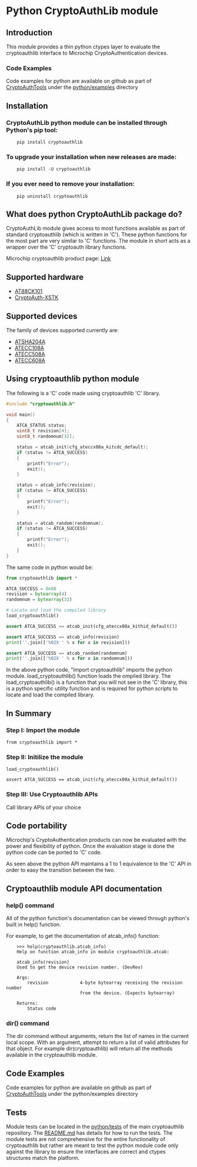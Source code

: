 # Python CryptoAuthLib module

## Introduction
This module provides a thin python ctypes layer to evaluate the cryptoauthlib
interface to Microchip CryptoAuthentication devices.

### Code Examples
Code examples for python are available on github as part of
[CryptoAuthTools](https://github.com/MicrochipTech/cryptoauthtools)
under the [python/examples](https://github.com/MicrochipTech/cryptoauthtools/tree/master/python/examples)
directory


## Installation
### CryptoAuthLib python module can be installed through Python's pip tool:
```
    pip install cryptoauthlib
```

### To upgrade your installation when new releases are made:
```
    pip install -U cryptoauthlib
```
 
### If you ever need to remove your installation:
```
    pip uninstall cryptoauthlib
```

## What does python CryptoAuthLib package do?
CryptoAuthLib module gives access to most functions available as part of standard cryptoauthlib
(which is written in 'C'). These python functions for the most part are very similar to 'C'
functions. The module in short acts as a wrapper over the 'C' cryptoauth library functions.

Microchip cryptoauthlib product page: 
[Link]( http://www.microchip.com/SWLibraryWeb/product.aspx?product=CryptoAuthLib)

## Supported hardware
- [AT88CK101](http://www.microchip.com/DevelopmentTools/ProductDetails/AT88CK101SK-MAH-XPRO)
- [CryptoAuth-XSTK](https://www.microchip.com/developmenttools/ProductDetails/DM320109)

## Supported devices
The family of devices supported currently are:

- [ATSHA204A](http://www.microchip.com/ATSHA204A)
- [ATECC108A](http://www.microchip.com/ATECC108A)
- [ATECC508A](http://www.microchip.com/ATECC508A)
- [ATECC608A](http://www.microchip.com/ATECC608A)


## Using cryptoauthlib python module
The following is a 'C' code made using cryptoauthlib 'C' library.

```C
#include "cryptoauthlib.h"

void main()
{
    ATCA_STATUS status;
    uint8_t revision[4];
    uint8_t randomnum[32];

    status = atcab_init(cfg_ateccx08a_kitcdc_default);
    if (status != ATCA_SUCCESS)
    {
        printf("Error");
        exit();
    }

    status = atcab_info(revision);
    if (status != ATCA_SUCCESS)
    {
        printf("Error");
        exit();
    }

    status = atcab_random(randomnum);
    if (status != ATCA_SUCCESS)
    {
        printf("Error");
        exit();
    }
}
```
    
The same code in python would be:

```python
from cryptoauthlib import *

ATCA_SUCCESS = 0x00
revision = bytearray(4)
randomnum = bytearray(32)

# Locate and load the compiled library
load_cryptoauthlib()

assert ATCA_SUCCESS == atcab_init(cfg_ateccx08a_kithid_default())

assert ATCA_SUCCESS == atcab_info(revision)
print(''.join(['%02X ' % x for x in revision]))

assert ATCA_SUCCESS == atcab_random(randomnum)
print(''.join(['%02X ' % x for x in randomnum]))
```

In the above python code, "import cryptoauthlib" imports the python module. load_cryptoauthlib()
function loads the ompiled library. The load_cryptoauthlib() is a function that you will not
see in the 'C' library, this is a python specific utility function and is required for python
scripts to locate and load the compiled library.


## In Summary

### Step I: Import the module
```
from cryptoauthlib import *
```

### Step II: Initilize the module
```
load_cryptoauthlib()

assert ATCA_SUCCESS == atcab_init(cfg_ateccx08a_kithid_default())
```

### Step III: Use Cryptoauthlib APIs
Call library APIs of your choice


## Code portability

Microchip's CryptoAuthentication products can now be evaluated with the power and flexibility of
python. Once the evaluation stage is done the python code can be ported to 'C' code.

As seen above the python API maintains a 1 to 1 equivalence to the 'C' API in order to easy the
transition between the two.


## Cryptoauthlib module API documentation

### help() command

All of the python function's documentation can be viewed through python's built in help() function.

For example, to get the documentation of atcab_info() function:

```
    >>> help(cryptoauthlib.atcab_info)
    Help on function atcab_info in module cryptoauthlib.atcab:

    atcab_info(revision)
    Used to get the device revision number. (DevRev)

    Args:
        revision            4-byte bytearray receiving the revision number
                            from the device. (Expects bytearray)

    Returns:
        Status code
```

### dir() command

The dir command without arguments, return the list of names in the current local scope. With an
argument, attempt to return a list of valid attributes for that object. For example
dir(cryptoauthlib) will return all the methods available in the cryptoauthlib module.

## Code Examples
Code examples for python are available on github as part of 
[CryptoAuthTools](https://github.com/MicrochipTech/cryptoauthtools/tree/master/python/examples) under the
python/examples directory

## Tests
Module tests can be located in the [python/tests](https://github.com/MicrochipTech/cryptoauthlib/tree/master/python/tests)
of the main cryptoauthlib repository. The [README.md](https://github.com/MicrochipTech/cryptoauthlib/tree/master/python/tests/README.md)
has details for how to run the tests. The module tests are not comprehensive for the entire functionality
of cryptoauthlib but rather are meant to test the python module code only against the library to ensure
the interfaces are correct and ctypes structures match the platform.

